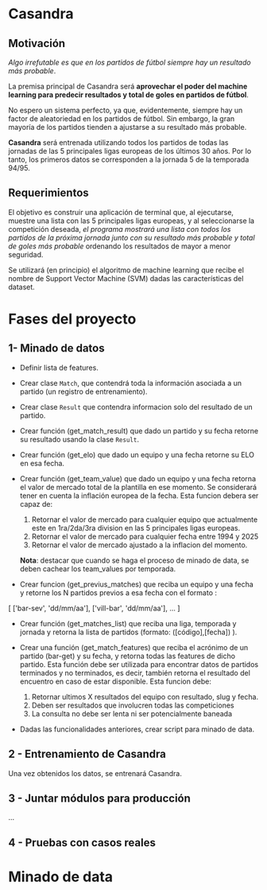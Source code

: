 # Casandra

## Motivación

*Algo irrefutable es que en los partidos de fútbol siempre hay un resultado más probable*.

La premisa principal de Casandra será **aprovechar el poder del machine learning para predecir resultados y total de goles en partidos de fútbol**.

No espero un sistema perfecto, ya que, evidentemente, siempre hay un factor de aleatoriedad en los partidos de fútbol. Sin embargo, la gran mayoría de los partidos tienden a ajustarse a su resultado más probable.

**Casandra** será entrenada utilizando todos los partidos de todas las jornadas de las 5 principales ligas europeas de los últimos 30 años. Por lo tanto, los primeros datos se corresponden a la jornada 5 de la temporada 94/95.

## Requerimientos

El objetivo es construir una aplicación de terminal que, al ejecutarse, muestre una lista con las 5 principales ligas europeas, y al seleccionarse la competición deseada, *el programa mostrará una lista con todos los partidos de la próxima jornada junto con su resultado más probable y total de goles más probable* ordenando los resultados de mayor a menor seguridad.

Se utilizará (en principio) el algoritmo de machine learning que recibe el nombre de Support Vector Machine (SVM) dadas las características del dataset. 

# Fases del proyecto

## 1- Minado de datos

* Definir lista de features.

* Crear clase `Match`, que contendrá toda la información asociada a un partido (un registro de entrenamiento).

* Crear clase `Result` que contendra informacion solo del resultado de un partido.

* Crear función (get_match_result) que dado un partido y su fecha retorne su resultado usando la clase `Result`.

* Crear función (get_elo) que dado un equipo y una fecha retorne su ELO en esa fecha.

* Crear función (get_team_value) que dado un equipo y una fecha retorna el valor de mercado total de la plantilla en ese momento. Se considerará tener en cuenta la inflación europea de la fecha. Esta funcion debera ser capaz de:


    1. Retornar el valor de mercado para cualquier equipo que actualmente este en 1ra/2da/3ra division en las 5 principales ligas europeas.
    2. Retornar el valor de mercado para cualquier fecha entre 1994 y 2025
    3. Retornar el valor de mercado ajustado a la inflacion del momento.

    **Nota**: destacar que cuando se haga el proceso de minado de data, se deben cachear los team_values por temporada.


* Crear funcion (get_previus_matches) que reciba un equipo y una fecha y retorne los N partidos previos a esa fecha con el formato : 

[
    ['bar-sev', 'dd/mm/aa'],
    ['vill-bar', 'dd/mm/aa'],
    ...
]


* Crear función (get_matches_list) que reciba una liga, temporada y jornada y retorna la lista de partidos (formato: ([código],[fecha]) ).

* Crear una función (get_match_features) que reciba el acrónimo de un partido (bar-get) y su fecha, y retorna todas las features de dicho partido. Esta función debe ser utilizada para encontrar datos de partidos terminados y no terminados, es decir, también retorna el resultado del encuentro en caso de estar disponible. Esta funcion debe:

    1. Retornar ultimos X resultados del equipo con resultado, slug y fecha.
    2. Deben ser resultados que involucren todas las competiciones
    3. La consulta no debe ser lenta ni ser potencialmente baneada

* Dadas las funcionalidades anteriores, crear script para minado de data.


## 2 - Entrenamiento de Casandra

Una vez obtenidos los datos, se entrenará Casandra.

## 3 - Juntar módulos para producción

...

## 4 - Pruebas con casos reales

# Minado de data
